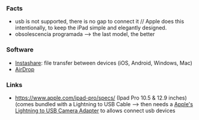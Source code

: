 ### Facts 
* usb is not supported, there is no gap to connect it // Apple does this intentionally, to keep the iPad simple and elegantly designed.
* obsolescencia programada --> the last model, the better

### Software 
* [Instashare](http://instashareapp.com/): file transfer between devices (iOS, Android, Windows, Mac)
* [AirDrop](https://www.actualidadiphone.com/airdrop/)


### Links 
* https://www.apple.com/ipad-pro/specs/ (Ipad Pro 10.5 & 12.9 inches) (comes bundled with a Lightning to USB Cable  --> then needs a [Apple's Lightning to USB Camera Adapter](https://www.apple.com/es/shop/product/MK0W2ZM/A/adaptador-de-conector-lightning-a-usb-3-para-c%C3%A1maras?fnode=91) to allows connect usb devices

